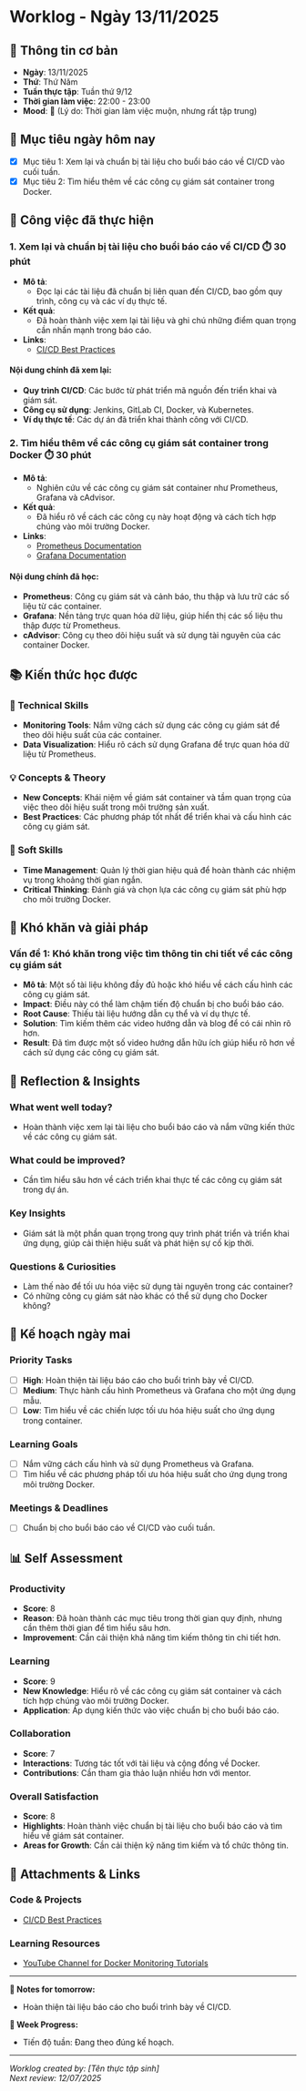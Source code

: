 # Worklog - Ngày 13/11/2025

## 📅 Thông tin cơ bản
- **Ngày**: 13/11/2025
- **Thứ**: Thứ Năm
- **Tuần thực tập**: Tuần thứ 9/12
- **Thời gian làm việc**: 22:00 - 23:00
- **Mood**: 🌙 (Lý do: Thời gian làm việc muộn, nhưng rất tập trung)

## 🎯 Mục tiêu ngày hôm nay
- [x] Mục tiêu 1: Xem lại và chuẩn bị tài liệu cho buổi báo cáo về CI/CD vào cuối tuần.
- [x] Mục tiêu 2: Tìm hiểu thêm về các công cụ giám sát container trong Docker.

## 💼 Công việc đã thực hiện

### 1. Xem lại và chuẩn bị tài liệu cho buổi báo cáo về CI/CD ⏱️ 30 phút
- **Mô tả**: 
  - Đọc lại các tài liệu đã chuẩn bị liên quan đến CI/CD, bao gồm quy trình, công cụ và các ví dụ thực tế.
- **Kết quả**: 
  - Đã hoàn thành việc xem lại tài liệu và ghi chú những điểm quan trọng cần nhấn mạnh trong báo cáo.
- **Links**: 
  - [CI/CD Best Practices](https://www.atlassian.com/continuous-delivery/ci-vs-ci)

#### Nội dung chính đã xem lại:
- **Quy trình CI/CD**: Các bước từ phát triển mã nguồn đến triển khai và giám sát.
- **Công cụ sử dụng**: Jenkins, GitLab CI, Docker, và Kubernetes.
- **Ví dụ thực tế**: Các dự án đã triển khai thành công với CI/CD.

### 2. Tìm hiểu thêm về các công cụ giám sát container trong Docker ⏱️ 30 phút
- **Mô tả**: 
  - Nghiên cứu về các công cụ giám sát container như Prometheus, Grafana và cAdvisor.
- **Kết quả**: 
  - Đã hiểu rõ về cách các công cụ này hoạt động và cách tích hợp chúng vào môi trường Docker.
- **Links**: 
  - [Prometheus Documentation](https://prometheus.io/docs/introduction/overview/)
  - [Grafana Documentation](https://grafana.com/docs/grafana/latest/)

#### Nội dung chính đã học:
- **Prometheus**: Công cụ giám sát và cảnh báo, thu thập và lưu trữ các số liệu từ các container.
- **Grafana**: Nền tảng trực quan hóa dữ liệu, giúp hiển thị các số liệu thu thập được từ Prometheus.
- **cAdvisor**: Công cụ theo dõi hiệu suất và sử dụng tài nguyên của các container Docker.

## 📚 Kiến thức học được

### 🔧 Technical Skills
- **Monitoring Tools**: Nắm vững cách sử dụng các công cụ giám sát để theo dõi hiệu suất của các container.
- **Data Visualization**: Hiểu rõ cách sử dụng Grafana để trực quan hóa dữ liệu từ Prometheus.

### 💡 Concepts & Theory
- **New Concepts**: Khái niệm về giám sát container và tầm quan trọng của việc theo dõi hiệu suất trong môi trường sản xuất.
- **Best Practices**: Các phương pháp tốt nhất để triển khai và cấu hình các công cụ giám sát.

### 🤝 Soft Skills
- **Time Management**: Quản lý thời gian hiệu quả để hoàn thành các nhiệm vụ trong khoảng thời gian ngắn.
- **Critical Thinking**: Đánh giá và chọn lựa các công cụ giám sát phù hợp cho môi trường Docker.

## 🚧 Khó khăn và giải pháp

### Vấn đề 1: Khó khăn trong việc tìm thông tin chi tiết về các công cụ giám sát
- **Mô tả**: Một số tài liệu không đầy đủ hoặc khó hiểu về cách cấu hình các công cụ giám sát.
- **Impact**: Điều này có thể làm chậm tiến độ chuẩn bị cho buổi báo cáo.
- **Root Cause**: Thiếu tài liệu hướng dẫn cụ thể và ví dụ thực tế.
- **Solution**: Tìm kiếm thêm các video hướng dẫn và blog để có cái nhìn rõ hơn.
- **Result**: Đã tìm được một số video hướng dẫn hữu ích giúp hiểu rõ hơn về cách sử dụng các công cụ giám sát.

## 🤔 Reflection & Insights

### What went well today?
- Hoàn thành việc xem lại tài liệu cho buổi báo cáo và nắm vững kiến thức về các công cụ giám sát.

### What could be improved?
- Cần tìm hiểu sâu hơn về cách triển khai thực tế các công cụ giám sát trong dự án.

### Key Insights
- Giám sát là một phần quan trọng trong quy trình phát triển và triển khai ứng dụng, giúp cải thiện hiệu suất và phát hiện sự cố kịp thời.

### Questions & Curiosities
- Làm thế nào để tối ưu hóa việc sử dụng tài nguyên trong các container?
- Có những công cụ giám sát nào khác có thể sử dụng cho Docker không?

## 📅 Kế hoạch ngày mai

### Priority Tasks
- [ ] **High**: Hoàn thiện tài liệu báo cáo cho buổi trình bày về CI/CD.
- [ ] **Medium**: Thực hành cấu hình Prometheus và Grafana cho một ứng dụng mẫu.
- [ ] **Low**: Tìm hiểu về các chiến lược tối ưu hóa hiệu suất cho ứng dụng trong container.

### Learning Goals
- [ ] Nắm vững cách cấu hình và sử dụng Prometheus và Grafana.
- [ ] Tìm hiểu về các phương pháp tối ưu hóa hiệu suất cho ứng dụng trong môi trường Docker.

### Meetings & Deadlines
- [ ] Chuẩn bị cho buổi báo cáo về CI/CD vào cuối tuần.

## 📊 Self Assessment

### Productivity
- **Score**: 8
- **Reason**: Đã hoàn thành các mục tiêu trong thời gian quy định, nhưng cần thêm thời gian để tìm hiểu sâu hơn.
- **Improvement**: Cần cải thiện khả năng tìm kiếm thông tin chi tiết hơn.

### Learning
- **Score**: 9
- **New Knowledge**: Hiểu rõ về các công cụ giám sát container và cách tích hợp chúng vào môi trường Docker.
- **Application**: Áp dụng kiến thức vào việc chuẩn bị cho buổi báo cáo.

### Collaboration
- **Score**: 7
- **Interactions**: Tương tác tốt với tài liệu và cộng đồng về Docker.
- **Contributions**: Cần tham gia thảo luận nhiều hơn với mentor.

### Overall Satisfaction
- **Score**: 8
- **Highlights**: Hoàn thành việc chuẩn bị tài liệu cho buổi báo cáo và tìm hiểu về giám sát container.
- **Areas for Growth**: Cần cải thiện kỹ năng tìm kiếm và tổ chức thông tin.

## 📎 Attachments & Links

### Code & Projects
- [CI/CD Best Practices](https://www.atlassian.com/continuous-delivery/ci-vs-ci)

### Learning Resources
- [YouTube Channel for Docker Monitoring Tutorials](https://www.youtube.com/results?search_query=docker+monitoring+tutorials)

---

**📝 Notes for tomorrow:**
- Hoàn thiện tài liệu báo cáo cho buổi trình bày về CI/CD.

**🎯 Week Progress:**
- Tiến độ tuần: Đang theo đúng kế hoạch.

---
*Worklog created by: [Tên thực tập sinh]*  
*Next review: 12/07/2025*
